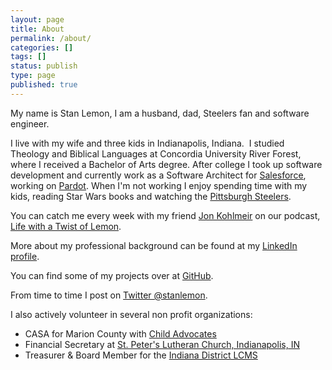 ```yaml
---
layout: page
title: About
permalink: /about/
categories: []
tags: []
status: publish
type: page
published: true
---
```

My name is Stan Lemon, I am a husband, dad, Steelers fan and software engineer.

I live with my wife and three kids in Indianapolis, Indiana.  I studied Theology and Biblical Languages at Concordia University River Forest, where I received a Bachelor of Arts degree.  After college I took up software development and currently work as a Software Architect for [Salesforce](http://salesforce.com), working on [Pardot](http://pardot.com).  When I'm not working I enjoy spending time with my kids, reading Star Wars books and watching the [Pittsburgh Steelers](https://steelers.com).

You can catch me every week with my friend [Jon Kohlmeir](http://jonkohlmeier.net/about/) on our podcast, [Life with a Twist of Lemon](http://twistoflemonpod.com). 

More about my professional background can be found at my [LinkedIn profile](http://linkedin.com/in/stanlemon).

You can find some of my projects over at [GitHub](http://github.com/stanlemon).

From time to time I post on [Twitter @stanlemon](http://twitter.com/stanlemon).

I also actively volunteer in several non profit organizations:
- CASA for Marion County with [Child Advocates](http://www.childadvocates.org)
- Financial Secretary at [St. Peter's Lutheran Church, Indianapolis, IN](https://www.stpetersindy.org)
- Treasurer & Board Member for the [Indiana District LCMS](https://in.lcms.org)

